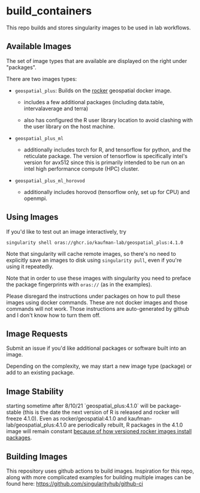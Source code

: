 # build_containers

This repo builds and stores singularity images to be used in lab workflows.

## Available Images

The set of image types that are available are displayed on the right under "packages".

There are two images types:

-   `geospatial_plus`: Builds on the [rocker](https://github.com/rocker-org/rocker-versioned2) geospatial docker image.

    -   includes a few additional packages (including data.table, intervalaverage and terra)

    -   also has configured the R user library location to avoid clashing with the user library on the host machine.

-   `geospatial_plus_ml`

    -   additionally includes torch for R, and tensorflow for python, and the reticulate package. The version of tensorflow is specifically intel's version for avx512 since this is primarily intended to be run on an intel high performance compute (HPC) cluster.

-   `geospatial_plus_ml_horovod`

    -   additionally includes horovod (tensorflow only, set up for CPU) and openmpi.

## Using Images

If you'd like to test out an image interactively, try

    singularity shell oras://ghcr.io/kaufman-lab/geospatial_plus:4.1.0

Note that singularity will cache remote images, so there's no need to explicitly save an images to disk using `singularity pull`, even if you're using it repeatedly.

Note that in order to use these images with singularity you need to preface the package fingerprints with `oras://` (as in the examples).

Please disregard the instructions under packages on how to pull these images using docker commands. These are not docker images and those commands will not work. Those instructions are auto-generated by github and I don't know how to turn them off.

## Image Requests

Submit an issue if you'd like additional packages or software built into an image.

Depending on the complexity, we may start a new image type (package) or add to an existing package.

## Image Stability

starting sometime after 8/10/21 \`geospatial_plus:4.1.0\` will be package-stable (this is the date the next version of R is released and rocker will freeze 4.1.0). Even as rocker/geospatial:4.1.0 and kaufman-lab/geospatial_plus:4.1.0 are periodically rebuilt, R packages in the 4.1.0 image will remain constant [because of how versioned rocker images install packages](https://github.com/rocker-org/rocker-versioned2/issues/201).

## Building Images

This repository uses github actions to build images. Inspiration for this repo, along with more complicated examples for building multiple images can be found here: <https://github.com/singularityhub/github-ci>
